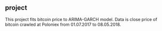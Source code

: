 
<Time Series> project
----------------

This project fits bitcoin price to ARIMA-GARCH model. Data is close price of bitcoin crawled at Poloniex from 01.07.2017 to 08.05.2018.